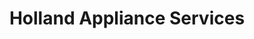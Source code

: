 ---
title: "Holland Appliance Services"
url: /clacton-on-sea/holland-appliance-services/
shop: Elektronik
---